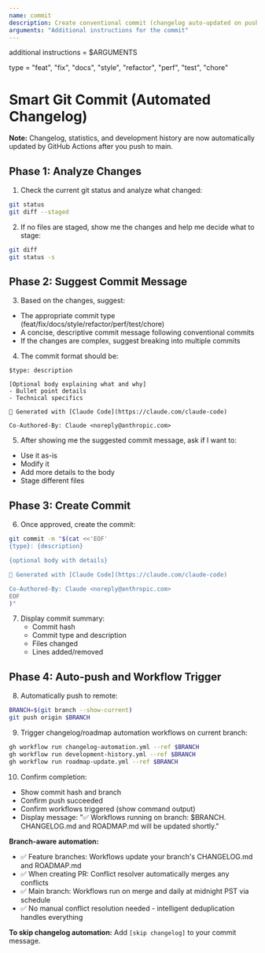 ```yaml
---
name: commit
description: Create conventional commit (changelog auto-updated on push)
arguments: "Additional instructions for the commit"
---
```


additional instructions = $ARGUMENTS

type = "feat", "fix", "docs", "style", "refactor", "perf", "test", "chore"

# Smart Git Commit (Automated Changelog)

**Note:** Changelog, statistics, and development history are now automatically updated by GitHub Actions after you push to main.

## Phase 1: Analyze Changes

1. Check the current git status and analyze what changed:

```bash
git status
git diff --staged
```

2. If no files are staged, show me the changes and help me decide what to stage:

```bash
git diff
git status -s
```

## Phase 2: Suggest Commit Message

3. Based on the changes, suggest:

- The appropriate commit type (feat/fix/docs/style/refactor/perf/test/chore)
- A concise, descriptive commit message following conventional commits
- If the changes are complex, suggest breaking into multiple commits

4. The commit format should be:

```
$type: description

[Optional body explaining what and why]
- Bullet point details
- Technical specifics

🤖 Generated with [Claude Code](https://claude.com/claude-code)

Co-Authored-By: Claude <noreply@anthropic.com>
```

5. After showing me the suggested commit message, ask if I want to:

- Use it as-is
- Modify it
- Add more details to the body
- Stage different files

## Phase 3: Create Commit

6. Once approved, create the commit:

```bash
git commit -m "$(cat <<'EOF'
{type}: {description}

{optional body with details}

🤖 Generated with [Claude Code](https://claude.com/claude-code)

Co-Authored-By: Claude <noreply@anthropic.com>
EOF
)"
```

7. Display commit summary:
   - Commit hash
   - Commit type and description
   - Files changed
   - Lines added/removed

## Phase 4: Auto-push and Workflow Trigger

8. Automatically push to remote:

```bash
BRANCH=$(git branch --show-current)
git push origin $BRANCH
```

9. Trigger changelog/roadmap automation workflows on current branch:

```bash
gh workflow run changelog-automation.yml --ref $BRANCH
gh workflow run development-history.yml --ref $BRANCH
gh workflow run roadmap-update.yml --ref $BRANCH
```

10. Confirm completion:
   - Show commit hash and branch
   - Confirm push succeeded
   - Confirm workflows triggered (show command output)
   - Display message: "✅ Workflows running on branch: $BRANCH. CHANGELOG.md and ROADMAP.md will be updated shortly."

**Branch-aware automation:**
- ✅ Feature branches: Workflows update your branch's CHANGELOG.md and ROADMAP.md
- ✅ When creating PR: Conflict resolver automatically merges any conflicts
- ✅ Main branch: Workflows run on merge and daily at midnight PST via schedule
- ✅ No manual conflict resolution needed - intelligent deduplication handles everything

**To skip changelog automation:**
Add `[skip changelog]` to your commit message.